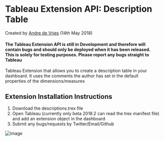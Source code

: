 # Tableau Extension API: Description Table

Created by [Andre de Vries](https://www.twitter.com/andre347_) (14th May 2018)

#### **The Tableau Extension API is still in Development and therefore will contain bugs and should only be deployed when it has been released. This is solely for testing purposes. Please report any bugs straight to Tableau**

Tableau Extension that allows you to create a description table in your dashboard. It uses the comments the author has set in the default properties of the dimensions/measures

## Extension Installation Instructions

1.  Download the descriptions.trex file
2.  Open Tableau (currently only beta 2018.2 can read the trex manifest file) and add an extension object in the dashboard
3.  Submit any bugs/requests by Twitter/Email/Github

![image](https://ibb.co/mHWqGJ)
